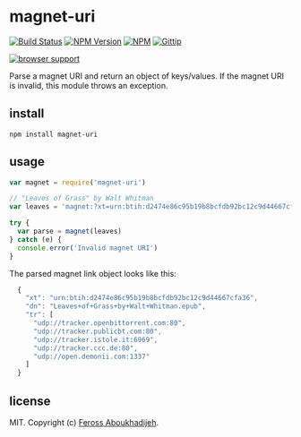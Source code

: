 # magnet-uri
[![Build Status](http://img.shields.io/travis/feross/magnet-uri.png)](https://travis-ci.org/feross/magnet-uri)
[![NPM Version](http://img.shields.io/npm/v/magnet-uri.png)](https://npmjs.org/package/magnet-uri)
[![NPM](http://img.shields.io/npm/dm/magnet-uri.png)](https://npmjs.org/package/magnet-uri)
[![Gittip](http://img.shields.io/gittip/feross.png)](https://www.gittip.com/feross/)

[![browser support](https://ci.testling.com/feross/magnet-uri.png)](https://ci.testling.com/feross/magnet-uri)

Parse a magnet URI and return an object of keys/values. If the magnet URI is invalid, this module throws an exception.

## install

```
npm install magnet-uri
```

## usage

```js
var magnet = require('magnet-uri')

// "Leaves of Grass" by Walt Whitman
var leaves = 'magnet:?xt=urn:btih:d2474e86c95b19b8bcfdb92bc12c9d44667cfa36&dn=Leaves+of+Grass+by+Walt+Whitman.epub&tr=udp%3A%2F%2Ftracker.openbittorrent.com%3A80&tr=udp%3A%2F%2Ftracker.publicbt.com%3A80&tr=udp%3A%2F%2Ftracker.istole.it%3A6969&tr=udp%3A%2F%2Ftracker.ccc.de%3A80&tr=udp%3A%2F%2Fopen.demonii.com%3A1337'

try {
  var parse = magnet(leaves)
} catch (e) {
  console.error('Invalid magnet URI')
}

```

The parsed magnet link object looks like this:

```js
  {
    "xt": "urn:btih:d2474e86c95b19b8bcfdb92bc12c9d44667cfa36",
    "dn": "Leaves+of+Grass+by+Walt+Whitman.epub",
    "tr": [
      "udp://tracker.openbittorrent.com:80",
      "udp://tracker.publicbt.com:80",
      "udp://tracker.istole.it:6969",
      "udp://tracker.ccc.de:80",
      "udp://open.demonii.com:1337"
    ]
  }
```

## license

MIT. Copyright (c) [Feross Aboukhadijeh](http://feross.org).
